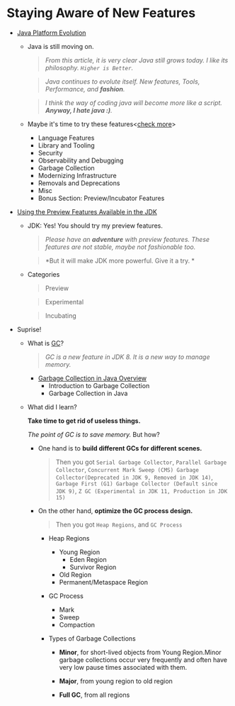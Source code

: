 # Staying Aware of New Features

- [Java Platform Evolution](https://dev.java/evolution/)

    - Java is still moving on.
        
        >  *From this article, it is very clear Java still grows today. I like its philosophy. `Higher is Better`.*

        > *Java continues to evolute itself. New features, Tools, Performance, and **fashion**.*

        > *I think the way of coding java will become more like a script. **Anyway, I hate java :)**.*
    
    - Maybe it's time to try these features<[check more](https://dev.java/evolution/)>

        - Language Features
        - Library and Tooling
        - Security
        - Observability and Debugging
        - Garbage Collection
        - Modernizing Infrastructure
        - Removals and Deprecations
        - Misc
        - Bonus Section: Preview/Incubator Features


- [Using the Preview Features Available in the JDK](https://dev.java/learn/using-the-preview-features-available-in-the-jdk/)
    - JDK: Yes! You should try my preview features.
        > *Please have an **adventure** with preview features. These features are not stable, maybe not fashionable too.*
        
        > *But it will make JDK more powerful. Give it a try. *

    - Categories 
        > Preview

        > Experimental

        > Incubating

- Suprise!
    - What is [GC](https://dev.java/gc/)?
        > *GC is a new feature in JDK 8. It is a new way to manage memory.*

        - [Garbage Collection in Java Overview](https://dev.java/learn/garbage-collection-in-java-overview/)
            - Introduction to Garbage Collection
            - Garbage Collection in Java
    - What did I learn?
        
        **Take time to get rid of useless things.**

        *The point of GC is to save memory.* But how?

        - One hand is to **build different GCs for different scenes.**
            
            >Then you got `Serial Garbage Collector`, `Parallel Garbage Collector`, `Concurrent Mark Sweep (CMS) Garbage Collector(Deprecated in JDK 9, Removed in JDK 14)`, `Garbage First (G1) Garbage Collector (Default since JDK 9)`, `Z GC (Experimental in JDK 11, Production in JDK 15)`

        - On the other hand, **optimize the GC process design.**

            >Then you got `Heap Regions`, and `GC Process`

            - Heap Regions
                - Young Region
                    - Eden Region
                    - Survivor Region
                - Old Region
                - Permanent/Metaspace Region
            - GC Process
                - Mark
                - Sweep
                - Compaction
                
            - Types of Garbage Collections
                - **Minor**, for short-lived objects from Young Region.Minor garbage collections occur very frequently and often have very low pause times associated with them.

                - **Major**, from young region to old region

                - **Full GC**, from all regions



